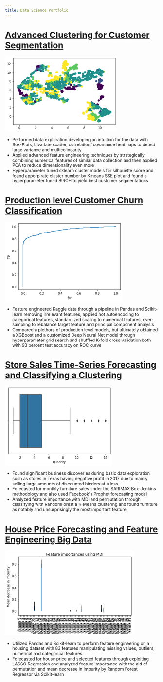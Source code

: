 ```yaml
---
title: Data Science Portfolio
---
```

# [Advanced Clustering for Customer Segmentation](https://github.com/diracdyson/advancedCustomerSegmentationforclustering)
![](/umapg.png)
- Performed data exploration developing an intuition for the data with Box-Plots, bivariate scatter, correlation/ covariance heatmaps to detect large variance and multicolinearity
- Applied advanced feature engineering techniques by strategically combining numerical features of similar data collection and then applied PCA to reduce dimensionality even more
- Hyperparameter tuned sklearn cluster models for silhouette score and found apporpirate cluster number by Kmeans SSE plot and found a hyperparameter tuned BIRCH to yield best customer segmentations

# [Production level Customer Churn Classification](https://github.com/diracdyson/churn)
![](/churngroc.png)
- Feature engineered Kaggle data through a pipeline in Pandas and Scikit-learn removing irrelevant features, applied hot autoencoding to categorical features, standardized scaling to numerical features, over-sampling to rebalance target feature and principal component analysis
- Compared a plethora of production level models, but ultimately obtained a XGBoost and a customized Deep Neural Net model through hyperparameter grid search and shuffled K-fold cross validation both with 93 percent test accuracy on ROC curve


# [Store Sales Time-Series Forecasting and Classifying a Clustering](https://github.com/diracdyson/Super-Store-EDA)
![](/box.png)
-  Found significant business discoveries during basic data exploration such as stores in Texas having negative profit in 2017 due to mainly selling large amounts of discounted binders at a loss
- Forecasted for monthly furniture sales under the SARIMAX Box-Jenkins methodology and also used Facebook's Prophet forecasting model
- Analyzed feature importance with MDI and permutation through classifying with RandomForest a K-Means clustering and found furniture as notably and unsurprisingly the most important feature


# [House Price Forecasting and Feature Engineering Big Data](https://github.com/diracdyson/Housing-Price-Feature-Engineering-Forecasting)
![](/mdi.png)
- Utilized Pandas and Scikit-learn to perform feature engineering on a housing dataset with 83 features manipulating missing values, outliers, numerical and categorical features
- Forecasted for house price and selected features through exploiting LASSO Regression and analyzed feature importance with the aid of permutation and mean decrease in impurity by Random Forest Regressor via Scikit-learn

